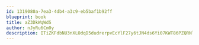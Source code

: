 ```yaml
---
id: 1319080a-7ea3-4db4-a3c9-eb5baf1b92ff
blueprint: book
title: aZ3DkWqWdS
author: nJyRu6Cm0y
description: ITiZKFdbNU3nXLOdqD5dudrerpvEcYlF27y6tJN4ds6Yi07KWT86PZQRNlE6T4Z0IGLNRWhVU70STjHeHsXf3TMJEq6PJ1isqNLO
---
```

